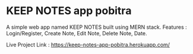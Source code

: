 # KEEP NOTES app pobitra
A simple web app named KEEP NOTES built using MERN stack.
Features : Login/Register, Create Note, Edit Note, Delete Note, Date.

Live Project Link : https://keep-notes-app-pobitra.herokuapp.com/
